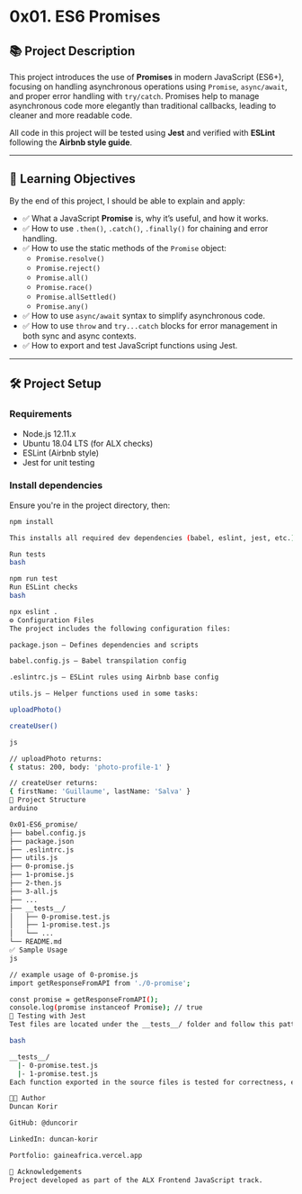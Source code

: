 # 0x01. ES6 Promises

## 📚 Project Description

This project introduces the use of **Promises** in modern JavaScript (ES6+), focusing on handling asynchronous operations using `Promise`, `async/await`, and proper error handling with `try/catch`. Promises help to manage asynchronous code more elegantly than traditional callbacks, leading to cleaner and more readable code.

All code in this project will be tested using **Jest** and verified with **ESLint** following the **Airbnb style guide**.

---

## 🧠 Learning Objectives

By the end of this project, I should be able to explain and apply:

- ✅ What a JavaScript **Promise** is, why it’s useful, and how it works.
- ✅ How to use `.then()`, `.catch()`, `.finally()` for chaining and error handling.
- ✅ How to use the static methods of the `Promise` object:
  - `Promise.resolve()`
  - `Promise.reject()`
  - `Promise.all()`
  - `Promise.race()`
  - `Promise.allSettled()`
  - `Promise.any()`
- ✅ How to use `async/await` syntax to simplify asynchronous code.
- ✅ How to use `throw` and `try...catch` blocks for error management in both sync and async contexts.
- ✅ How to export and test JavaScript functions using Jest.

---

## 🛠 Project Setup

### Requirements

- Node.js 12.11.x
- Ubuntu 18.04 LTS (for ALX checks)
- ESLint (Airbnb style)
- Jest for unit testing

### Install dependencies

Ensure you're in the project directory, then:

```bash
npm install

This installs all required dev dependencies (babel, eslint, jest, etc.) as defined in the package.json.

Run tests
bash

npm run test
Run ESLint checks
bash

npx eslint .
⚙️ Configuration Files
The project includes the following configuration files:

package.json — Defines dependencies and scripts

babel.config.js — Babel transpilation config

.eslintrc.js — ESLint rules using Airbnb base config

utils.js — Helper functions used in some tasks:

uploadPhoto()

createUser()

js

// uploadPhoto returns:
{ status: 200, body: 'photo-profile-1' }

// createUser returns:
{ firstName: 'Guillaume', lastName: 'Salva' }
📁 Project Structure
arduino

0x01-ES6_promise/
├── babel.config.js
├── package.json
├── .eslintrc.js
├── utils.js
├── 0-promise.js
├── 1-promise.js
├── 2-then.js
├── 3-all.js
├── ...
├── __tests__/
│   ├── 0-promise.test.js
│   ├── 1-promise.test.js
│   └── ...
└── README.md
✅ Sample Usage
js

// example usage of 0-promise.js
import getResponseFromAPI from './0-promise';

const promise = getResponseFromAPI();
console.log(promise instanceof Promise); // true
🧪 Testing with Jest
Test files are located under the __tests__/ folder and follow this pattern:

bash

__tests__/
  |- 0-promise.test.js
  |- 1-promise.test.js
Each function exported in the source files is tested for correctness, edge cases, and proper Promise handling.

👨‍💻 Author
Duncan Korir

GitHub: @duncorir

LinkedIn: duncan-korir

Portfolio: gaineafrica.vercel.app

🧠 Acknowledgements
Project developed as part of the ALX Frontend JavaScript track.
